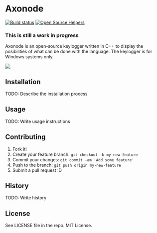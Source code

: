 # Axonode
[![Build status](https://ci.appveyor.com/api/projects/status/gm1eswntla3dppsn?svg=true)](https://ci.appveyor.com/project/TachyonRSA/axonode)
[![Open Source Helpers](https://www.codetriage.com/tachyonrsa/axonode/badges/users.svg)](https://www.codetriage.com/tachyonrsa/axonode)
### This is still a work in progress
Axonode is an open-source keylogger written in C++ to display the posibilities of what can be done with the language. The keylogger is for Windows systems only.

![](https://media.giphy.com/media/3og0IOZyuGuiqS5MjK/giphy.gif)

## Installation

TODO: Describe the installation process

## Usage

TODO: Write usage instructions

## Contributing

1. Fork it!
2. Create your feature branch: `git checkout -b my-new-feature`
3. Commit your changes: `git commit -am 'Add some feature'`
4. Push to the branch: `git push origin my-new-feature`
5. Submit a pull request :D

## History

TODO: Write history

## License

See LICENSE file in the repo. MIT License.
